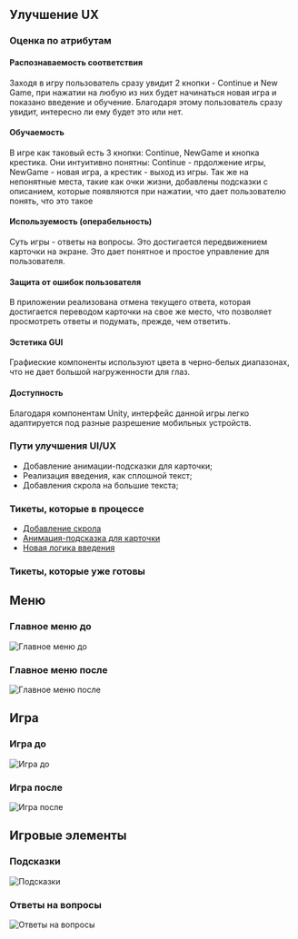 ## Улучшение UX

### Оценка по атрибутам
#### Распознаваемость соответствия

Заходя в игру пользователь сразу увидит 2 кнопки - Continue и New Game, при нажатии на любую из них будет начинаться новая игра и показано введение и обучение. Благодаря этому пользователь сразу увидит, интересно ли ему будет это или нет.

#### Обучаемость

В игре как таковый есть 3 кнопки: Continue, NewGame и кнопка крестика. Они интуитивно понятны: Continue - прдолжение игры, NewGame - новая игра, а крестик - выход из игры. Так же на непонятные места, такие как очки жизни, добавлены подсказки с описанием, которые появляются при нажатии, что дает пользователю понять, что это такое

#### Используемость (операбельность)

Суть игры - ответы на вопросы. Это достигается передвижением карточки на экране. Это дает понятное и простое управление для пользователя.

#### Защита от ошибок пользователя

В приложении реализована отмена текущего ответа, которая достигается переводом карточки на свое же место, что позволяет просмотреть ответы и подумать, прежде, чем ответить.

#### Эстетика GUI

Графиеские компоненты используют цвета в черно-белых диапазонах, что не дает большой нагруженности для глаз.

#### Доступность

Благодаря компонентам Unity, интерфейс данной игры легко адаптируется под разные разрешение мобильных устройств.

### Пути улучшения UI/UX

- Добавление анимации-подсказки для карточки;
- Реализация введения, как сплошной текст;
- Добавления скрола на большие текста;

### Тикеты, которые в процессе
- [Добавление скрола](https://trello.com/c/v5C9ebHj/40-%D0%B4%D0%BE%D0%B1%D0%B0%D0%B2%D0%B8%D1%82%D1%8C-%D1%81%D0%BA%D1%80%D0%BE%D0%BB-%D0%BD%D0%B0-%D1%82%D0%B5%D0%BA%D1%81%D1%82%D0%B0)
- [Анимация-подсказка для карточки](https://trello.com/c/d2uXE35c/39-%D0%B0%D0%BD%D0%B8%D0%BC%D0%B0%D1%86%D0%B8%D1%8F-%D0%BF%D0%BE%D0%B4%D1%81%D0%BA%D0%B0%D0%B7%D0%BA%D0%B8-%D0%B4%D0%BB%D1%8F-%D0%BF%D0%BE%D0%B2%D0%BE%D1%80%D0%BE%D1%82%D0%B0-%D0%BA%D0%B0%D1%80%D1%82%D0%BE%D1%87%D0%BA%D0%B8)
- [Новая логика введения](https://trello.com/c/SfOMdSY1/38-%D0%BD%D0%BE%D0%B2%D0%B0%D1%8F-%D0%BB%D0%BE%D0%B3%D0%B8%D0%BA%D0%B0-%D0%B2%D0%B2%D0%B5%D0%B4%D0%B5%D0%BD%D0%B8%D1%8F-%D1%81%D0%BF%D0%BB%D0%BE%D1%88%D0%BD%D0%BE%D0%B9-%D1%82%D0%B5%D0%BA%D1%81%D1%82)

### Тикеты, которые уже готовы
## Меню
### Главное меню до
![Главное меню до](https://github.com/OdareNNbI/Code-1917-/blob/master/Documents/UX/MenuOld.jpg) 
### Главное меню после 
![Главное меню после](https://github.com/OdareNNbI/Code-1917-/blob/master/Documents/UX/MenuNow.jpg) 
## Игра
### Игра до
![Игра до](https://github.com/OdareNNbI/Code-1917-/blob/master/Documents/UX/GameOld.jpg) 
### Игра после 
![Игра после](https://github.com/OdareNNbI/Code-1917-/blob/master/Documents/UX/GameNow.jpg) 
## Игровые элементы
### Подсказки
![Подсказки](https://github.com/OdareNNbI/Code-1917-/blob/master/Documents/UX/HintNow.jpg) 
### Ответы на вопросы
![Ответы на вопросы](https://github.com/OdareNNbI/Code-1917-/blob/master/Documents/UX/AnswerNow.jpg) 
